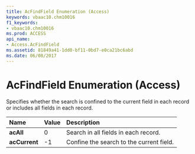 ```yaml
---
title: AcFindField Enumeration (Access)
keywords: vbaac10.chm10016
f1_keywords:
- vbaac10.chm10016
ms.prod: ACCESS
api_name:
- Access.AcFindField
ms.assetid: 81849a41-1dd0-bf11-0bd7-e0ca21bc6abd
ms.date: 06/08/2017
---
```



# AcFindField Enumeration (Access)

Specifies whether the search is confined to the current field in each record or includes all fields in each record. 



|**Name**|**Value**|**Description**|
|:-----|:-----|:-----|
|**acAll**|0|Search in all fields in each record.|
|**acCurrent**|-1|Confine the search to the current field.|

